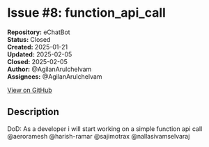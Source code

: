 # Issue #8: function_api_call

**Repository:** eChatBot  
**Status:** Closed  
**Created:** 2025-01-21  
**Updated:** 2025-02-05  
**Closed:** 2025-02-05  
**Author:** @AgilanArulchelvam  
**Assignees:** @AgilanArulchelvam  

[View on GitHub](https://github.com/Simtestlab/eChatBot/issues/8)

## Description

DoD:
As a developer i will start working on a simple function api call @aeroramesh @harish-ramar @sajimotrax @nallasivamselvaraj 